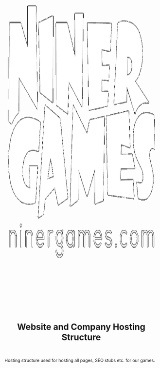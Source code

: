 <p style="text-align: center">
    <a href="https://www.ninergames.com/" target="_blank">
        <img src="LOGO.png" alt="Logo of Niner Games" width="1088" height="1139">
    </a>
</p>

<h1 style="text-align: center">Website and Company Hosting Structure</h1><br />

Hosting structure used for hosting all pages, SEO stubs etc. for our games.